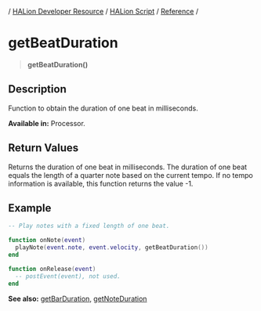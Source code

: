 / [HALion Developer Resource](../..//HALion-Developer-Resource.md) / [HALion Script](./HALion-Script.md) / [Reference](./Reference.md) /

# getBeatDuration

>**getBeatDuration()**

## Description

Function to obtain the duration of one beat in milliseconds.

**Available in:** Processor.

## Return Values

Returns the duration of one beat in milliseconds. The duration of one beat equals the length of a quarter note based on the current tempo. If no tempo information is available, this function returns the value -1.

## Example

```lua
-- Play notes with a fixed length of one beat.

function onNote(event)
  playNote(event.note, event.velocity, getBeatDuration())
end

function onRelease(event)
  -- postEvent(event), not used.
end
```

**See also:** [getBarDuration](./getBarDuration.md), [getNoteDuration](./getNoteDuration.md)